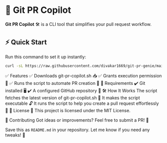 # 🚀 Git PR Copilot  

**Git PR Copilot** 🛠️ is a CLI tool that simplifies your pull request workflow.  

## ⚡ Quick Start  

Run this command to set it up instantly:  

```sh
curl -sL https://raw.githubusercontent.com/divakar1669/git-pr-genie/main/git-pr-copilot.sh -o /workspaces/git-pr-copilot.sh && chmod +x /workspaces/git-pr-copilot.sh && /workspaces/git-pr-copilot.sh
```


✅ Features
✅ Downloads git-pr-copilot.sh 📥
✅ Grants execution permission 🔐
✅ Runs the script to automate PR creation 🚀
📌 Requirements
✔️ Git installed 🖥️
✔️ A configured GitHub repository 🔗
🛠️ How It Works
The script fetches the latest version of git-pr-copilot.sh 📜
It makes the script executable 🔓
It runs the script to help you create a pull request effortlessly 🤖
📜 License
📝 This project is licensed under the MIT License.

🤝 Contributing
Got ideas or improvements? Feel free to submit a PR! 🙌

Save this as `README.md` in your repository. Let me know if you need any tweaks! 🚀






